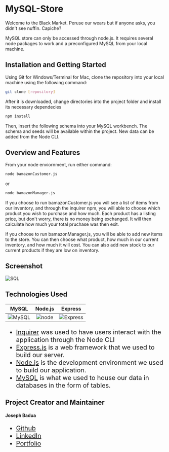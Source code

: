 # MySQL-Store
Welcome to the Black Market. Peruse our wears but if anyone asks, you didn't see nuffin. Capiche?

MySQL store can only be accessed through node.js. It requires several node packages to work and a preconfigured MySQL from your local machine. 

## Installation and Getting Started

Using Git for Windows/Terminal for Mac, clone the repository into your local machine using the following command:

```bash
git clone [repository]
```

After it is downloaded, change directories into the project folder and install its necessary dependecies

```bash
npm install
```

Then, insert the following schema into your MySQL workbench. The schema and seeds will be available within the project. New data can be added from the Node CLI.

## Overview and Features
From your node enviornment, run either command:

```bash
node bamazonCustomer.js
```

or

```bash
node bamazonManager.js
```
If you choose to run bamazonCustomer.js you will see a list of items from our inventory, and through the inquirer npm, you will able to choose which product you wish to purchase and how much. Each product has a listing price, but don't worry, there is no money being exchanged. It will then calculate how much your total pruchase was then exit.

If you choose to run bamazonManager.js, you will be able to add new items to the store. You can then choose what product, how much in our current inventory, and how much it will cost. You can also add new stock to our current products if they are low on inventory.

## Screenshot
![SQL](https://i.imgur.com/uowx8dS.png)

## Technologies Used

MySQL           |  Node.js |  Express  |  
:-------------------------:|:-------------------------: |:-------------------------: 
![MySQL](https://cdn.worldvectorlogo.com/logos/mysql.svg)  |  ![node](https://d2eip9sf3oo6c2.cloudfront.net/tags/images/000/000/256/full/nodejslogo.png)  |  ![Express](https://qph.fs.quoracdn.net/main-qimg-f406db5658b5d0dade4d70a989560439)

<ul style="font-size: 20px;">
<li><a href="https://www.npmjs.com/package/inquirer">Inquirer</a> was used to have users interact with the application through the Node CLI</li>
<li><a href="https://expressjs.com/">Express.js</a> is a web framework that we used to build our server.</li>
<li><a href="https://nodejs.org/en/">Node.js</a> is the development environment we used to build our application.</li>
<li><a href="https://www.mysql.com//">MySQL</a> is what we used to house our data in databases in the form of tables.</li>
</ul>


## Project Creator and Maintainer

#### Joseph Badua
<ul style="font-size: 20px;">
  <li><a href="https://github.com/JosephBadua">Github</a></li>
  <li><a href="https://www.linkedin.com/in/joseph-badua-60aaa7188/">LinkedIn</a></li>
  <li><a href="http://www.josephbadua.com/">Portfolio</a></li>
</ul>
